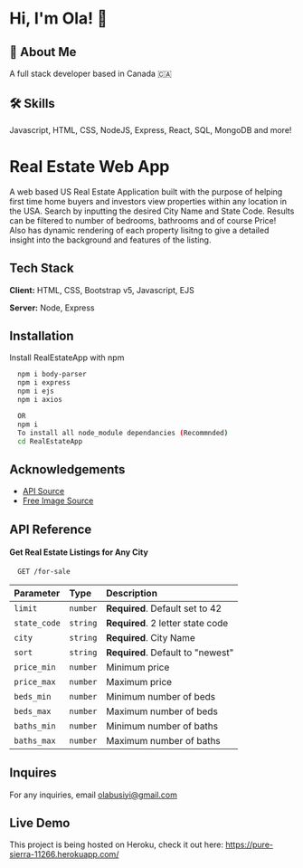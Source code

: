 
# Hi, I'm Ola! 👋


## 🚀 About Me
A full stack developer based in Canada 🇨🇦


## 🛠 Skills
Javascript, HTML, CSS, NodeJS, Express, React, SQL, MongoDB and more!


# Real Estate Web App

A web based US Real Estate Application built with the purpose of helping first time home buyers and investors view properties within any location in the USA. Search by inputting the desired City Name and State Code. Results can be filtered to number of bedrooms, bathrooms and of course Price! Also has dynamic rendering of each property lisitng to give a detailed insight into the background and features of the listing.



## Tech Stack

**Client:** HTML, CSS, Bootstrap v5, Javascript, EJS

**Server:** Node, Express


## Installation

Install RealEstateApp with npm

```bash
  npm i body-parser
  npm i express
  npm i ejs
  npm i axios

  OR 
  npm i 
  To install all node_module dependancies (Recommnded)
  cd RealEstateApp
```
    
## Acknowledgements

 - [API Source](https://rapidapi.com/datascraper/api/us-real-estate)
 - [Free Image Source](https://unsplash.com/)


## API Reference

#### Get Real Estate Listings for Any City

```http
  GET /for-sale
```

| Parameter | Type     | Description                |
| :-------- | :------- | :------------------------- |
| `limit` | `number` | **Required**. Default set to 42|
| `state_code` | `string` | **Required**. 2 letter state code |
| `city` | `string` | **Required**. City Name |
| `sort` | `string` | **Required**. Default to "newest"|
| `price_min` | `number` | Minimum price |
| `price_max` | `number` | Maximum price|
| `beds_min` | `number` | Minimum number of beds |
| `beds_max` | `number` | Maximum number of beds |
| `baths_min` | `number` | Minimum number of baths |
| `baths_max` | `number` | Maximum number of baths |





## Inquires

For any inquiries, email olabusiyi@gmail.com 


## Live Demo

This project is being hosted on Heroku, check it out here: https://pure-sierra-11266.herokuapp.com/


